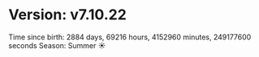 # Version: v7.10.22
Time since birth: 2884 days, 69216 hours, 4152960 minutes, 249177600 seconds
Season: Summer ☀️

